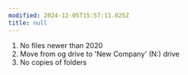 ```yaml
---
modified: 2024-12-05T15:57:11.025Z
title: null
---
```


1. No files newer than 2020
2. Move from og drive to 'New Company' (N:) drive
3. No copies of folders
